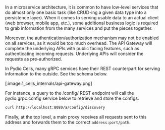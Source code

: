 
In a microservice architecture, it is common to have low-level services that do almost only one basic task (like CRUD-ing a given data type into a persistence layer). When it comes to serving usable data to an actual client (web browser, mobile app, etc.), some additional business logic is required to grab information from the many services and put the pieces together.

Moreover, the authentication/authorization mechanism may not be enabled on all services, as it would be too much overhead. The API Gateway will complete the underlying APIs with public facing features, such as authenticating incoming requests. Underlying APIs will consider the requests as pre-authorized.

In Pydio Cells, many gRPC services have their REST counterpart for serving information to the outside. See the schema below.

[:image:1_cells_internals/api-gateway.png]

For instance, a query to the /config/ REST endpoint will call the pydio.grpc.config service below to retrieve and store the configs.

```sh
curl http://localhost:8080/a/config/discovery
```

Finally, at the top level, a main proxy receives all requests sent to this address and forwards them to the correct `address:port/path`.
